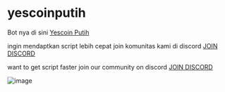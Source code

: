 # yescoinputih
Bot nya di sini [Yescoin Putih](https://t.me/realyescoinbot?start=r_1330939241)

ingin mendaptkan script lebih cepat join komunitas kami di discord
[JOIN DISCORD](https://discord.gg/N9caefVJ7F)

want to get script faster join our community on discord
[JOIN DISCORD](https://discord.gg/N9caefVJ7F)

![image](https://github.com/user-attachments/assets/81e22dd2-2058-4ea0-b37e-def8b8bb1ede)
